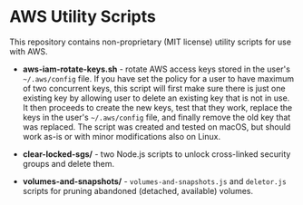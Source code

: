 
# AWS Utility Scripts

This repository contains non-proprietary (MIT license) utility scripts for use with AWS.

* **aws-iam-rotate-keys.sh** - rotate AWS access keys stored in the user's `~/.aws/config` file. If you have set the policy for a user to have maximum of two concurrent keys, this script will first make sure there is just one existing key by allowing user to delete an existing key that is not in use. It then proceeds to create the new keys, test that they work, replace the keys in the user's `~/.aws/config` file, and finally remove the old key that was replaced. The script was created and tested on macOS, but should work as-is or with minor modifications also on Linux.

* **clear-locked-sgs/** - two Node.js scripts to unlock cross-linked security groups and delete them.

* **volumes-and-snapshots/** - `volumes-and-snapshots.js` and `deletor.js` scripts for pruning abandoned (detached, available) volumes.